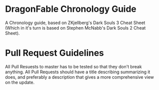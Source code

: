 # DragonFable Chronology Guide
A Chronology guide, based on ZKjellberg's Dark Souls 3 Cheat Sheet (Which in it's turn is based on Stephen McNabb's Dark Souls 2 Cheat Sheet).
# Pull Request Guidelines
All Pull Resuests to master has to be tested so that they don't break anything.
All Pull Requests should have a title describing summarizing it does, and preferably a description that gives a more comprehensive view on the update.
